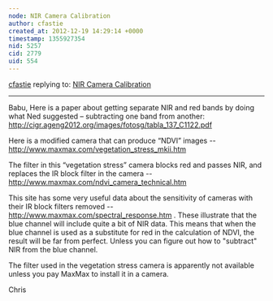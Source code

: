```yaml
---
node: NIR Camera Calibration
author: cfastie
created_at: 2012-12-19 14:29:14 +0000
timestamp: 1355927354
nid: 5257
cid: 2779
uid: 554
---
```




[cfastie](../profile/cfastie) replying to: [NIR Camera Calibration](../notes/babu/12-19-2012/nir-camera-calibration)

----
Babu,
Here is a paper about getting separate NIR and red bands by doing what Ned suggested – subtracting one band from another: http://cigr.ageng2012.org/images/fotosg/tabla_137_C1122.pdf

Here is a modified camera that can produce “NDVI” images -- http://www.maxmax.com/vegetation_stress_mkii.htm

The filter in this “vegetation stress” camera blocks red and passes NIR, and replaces the IR block filter in the camera -- http://www.maxmax.com/ndvi_camera_technical.htm

This site has some very useful data about the sensitivity of cameras with their IR block filters removed -- http://www.maxmax.com/spectral_response.htm . These illustrate that the blue channel will include quite a bit of NIR data. This means that when the blue channel is used as a substitute for red in the calculation of NDVI, the result will be far from perfect. Unless you can figure out how to "subtract" NIR from the blue channel.

The filter used in the vegetation stress camera is apparently not available unless you pay MaxMax to install it in a camera.

Chris

